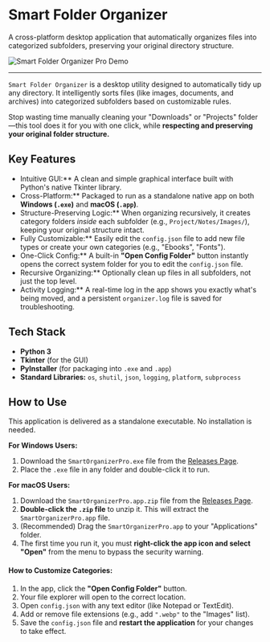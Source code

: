 # Smart Folder Organizer

A cross-platform desktop application that automatically organizes files into categorized subfolders, preserving your original directory structure.

![Smart Folder Organizer Pro Demo](SmartFolderOrganizer.gif)

---

`Smart Folder Organizer` is a desktop utility designed to automatically tidy up any directory. It intelligently sorts files (like images, documents, and archives) into categorized subfolders based on customizable rules.

Stop wasting time manually cleaning your "Downloads" or "Projects" folder—this tool does it for you with one click, while **respecting and preserving your original folder structure.**

## Key Features

* Intuitive GUI:** A clean and simple graphical interface built with Python's native Tkinter library.
* Cross-Platform:** Packaged to run as a standalone native app on both **Windows (`.exe`)** and **macOS (`.app`)**.
* Structure-Preserving Logic:** When organizing recursively, it creates category folders *inside* each subfolder (e.g., `Project/Notes/Images/`), keeping your original structure intact.
* Fully Customizable:** Easily edit the `config.json` file to add new file types or create your own categories (e.g., "Ebooks", "Fonts").
* One-Click Config:** A built-in **"Open Config Folder"** button instantly opens the correct system folder for you to edit the `config.json` file.
* Recursive Organizing:** Optionally clean up files in all subfolders, not just the top level.
* Activity Logging:** A real-time log in the app shows you exactly what's being moved, and a persistent `organizer.log` file is saved for troubleshooting.

## Tech Stack

* **Python 3**
* **Tkinter** (for the GUI)
* **PyInstaller** (for packaging into `.exe` and `.app`)
* **Standard Libraries:** `os`, `shutil`, `json`, `logging`, `platform`, `subprocess`

## How to Use

This application is delivered as a standalone executable. No installation is needed.

**For Windows Users:**
1.  Download the `SmartOrganizerPro.exe` file from the [Releases Page](https://github.com/rzisoso/Smart-Folder-Organizer-v1.0/releases/tag/v1.0).
2.  Place the `.exe` file in any folder and double-click it to run.

**For macOS Users:**
1.  Download the `SmartOrganizerPro.app.zip` file from the [Releases Page](https://github.com/rzisoso/Smart-Folder-Organizer-v1.0/releases/tag/v1.0).
2.  **Double-click the `.zip` file** to unzip it. This will extract the `SmartOrganizerPro.app` file.
3.  (Recommended) Drag the `SmartOrganizerPro.app` to your "Applications" folder.
4.  The first time you run it, you must **right-click the app icon and select "Open"** from the menu to bypass the security warning.

#### How to Customize Categories:

1.  In the app, click the **"Open Config Folder"** button.
2.  Your file explorer will open to the correct location.
3.  Open `config.json` with any text editor (like Notepad or TextEdit).
4.  Add or remove file extensions (e.g., add `".webp"` to the "Images" list).
5.  Save the `config.json` file and **restart the application** for your changes to take effect.
